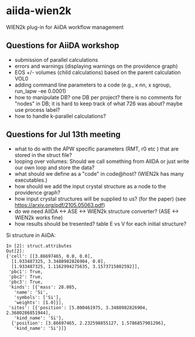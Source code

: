 # aiida-wien2k
WIEN2k plug-in for AiiDA workflow management

## Questions for AiiDA workshop
* submission of parallel calculations
* errors and warnings (displaying warnings on the providence graph)
* EOS +/- volumes (child calculations) based on the parent calculation VOL0
* adding command line parameters to a code (e.g., x nn, x sgroup, run_lapw -ee 0.0001)
* how to manipulate DB? one DB per project? there is no comments for "nodes" in DB; it is hard to keep track of what 726 was about? maybe use process label?
* how to handle k-parallel calculations?

## Questions for Jul 13th meeting
* what to do with the APW specific parameters (RMT, r0 etc ) that are stored in the struct file?
* looping over volumes: Should we call something from AIIDA or just write our own loop and store the data?
* what should we define as a "code" in code@host? (WIEN2k has many executables.)
* how should we add the input crystal structure as a node to the providence graph?
* how input crystal structures will be supplied to us? (for the paper) (see https://arxiv.org/pdf/2105.05063.pdf)
* do we need AIIDA <-> ASE <-> WIEN2k structure converter? (ASE <-> WIEN2k works fine)
* how results should be tresented? table E vs V for each initial structure?

Si structure in AiiDA:
```
In [2]: struct.attributes
Out[2]: 
{'cell': [[3.86697465, 0.0, 0.0],
  [1.933487325, 3.3488982826904, 0.0],
  [1.933487325, 1.1162994275635, 3.1573715802592]],
 'pbc1': True,
 'pbc2': True,
 'pbc3': True,
 'kinds': [{'mass': 28.085,
   'name': 'Si',
   'symbols': ['Si'],
   'weights': [1.0]}],
 'sites': [{'position': [5.800461975, 3.3488982826904, 2.3680286851944],
   'kind_name': 'Si'},
  {'position': [3.86697465, 2.232598855127, 1.5786857901296],
   'kind_name': 'Si'}]}
```
